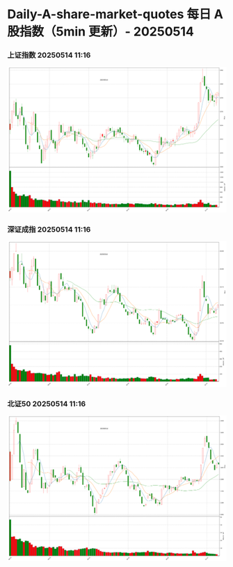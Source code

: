 
# Daily-A-share-market-quotes 每日 A 股指数（5min 更新）- 20250514

### 上证指数 20250514 11:16
![](./fig/2025/5/20250514-sh000001.png)

### 深证成指 20250514 11:16
![](./fig/2025/5/20250514-sz399001.png)

### 北证50 20250514 11:16
![](./fig/2025/5/20250514-bj899050.png)
